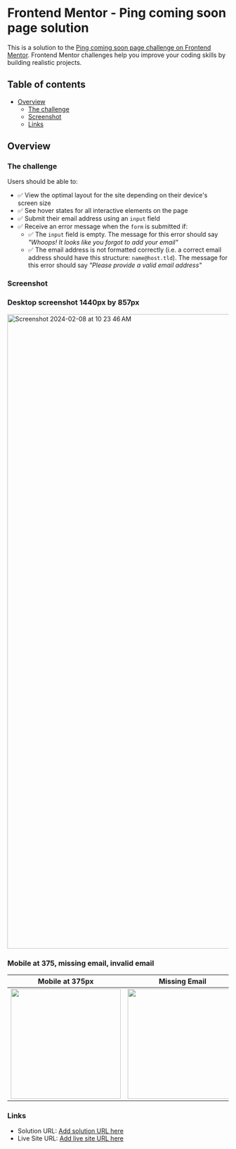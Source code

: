 # Frontend Mentor - Ping coming soon page solution

This is a solution to the [Ping coming soon page challenge on Frontend Mentor](https://www.frontendmentor.io/challenges/ping-single-column-coming-soon-page-5cadd051fec04111f7b848da). Frontend Mentor challenges help you improve your coding skills by building realistic projects.

## Table of contents

- [Overview](#overview)
  - [The challenge](#the-challenge)
  - [Screenshot](#screenshot)
  - [Links](#links)

## Overview

### The challenge

Users should be able to:

- ✅ View the optimal layout for the site depending on their device's screen size
- ✅ See hover states for all interactive elements on the page
- ✅ Submit their email address using an `input` field
- ✅ Receive an error message when the `form` is submitted if:
  - ✅ The `input` field is empty. The message for this error should say _"Whoops! It looks like you forgot to add your email"_
  - ✅ The email address is not formatted correctly (i.e. a correct email address should have this structure: `name@host.tld`). The message for this error should say _"Please provide a valid email address"_

### Screenshot

### Desktop screenshot 1440px by 857px

<img width="1440" alt="Screenshot 2024-02-08 at 10 23 46 AM" src="https://github.com/gracepal/frontend-mentor/assets/131278381/63f4179d-2cbc-4292-83bb-13cc78037c16">

### Mobile at 375, missing email, invalid email

| Mobile at 375px | Missing Email | Invalid Email |
| --- | --- | --- |
| <img src="https://github.com/gracepal/frontend-mentor/assets/131278381/644e8662-a19b-4bbf-b556-0e13b955b33f" width="250"> | <img src="https://github.com/gracepal/frontend-mentor/assets/131278381/1ee47e42-d180-4c7f-94bd-b6b45f7f8e21" width="250"> | <img src="https://github.com/gracepal/frontend-mentor/assets/131278381/f94bc9f7-7c9c-4f63-9713-54046a195861" width="250"> |

### Links

- Solution URL: [Add solution URL here](https://your-solution-url.com)
- Live Site URL: [Add live site URL here](https://your-live-site-url.com)
